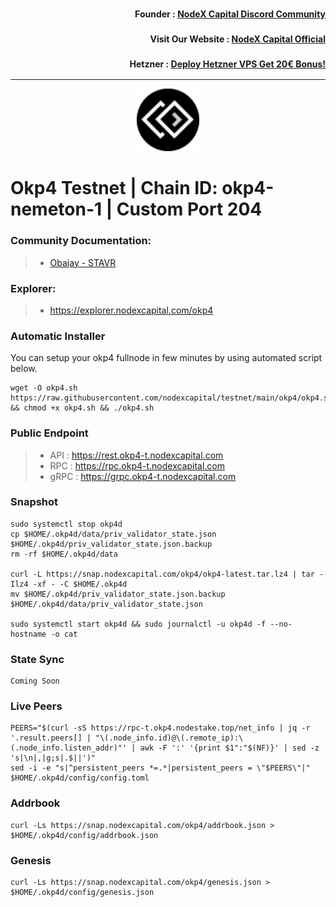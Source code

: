 <h3><p style="font-size:14px" align="right">Founder :
<a href="https://discord.gg/bDUAwZhqBb" target="_blank">NodeX Capital Discord Community</a></p></h3>
<h3><p style="font-size:14px" align="right">Visit Our Website :
<a href="https://nodexcapital.com" target="_blank">NodeX Capital Official</a></p></h3>
<h3><p style="font-size:14px" align="right">Hetzner :
<a href="https://hetzner.cloud/?ref=bMTVi7dcwSgA" target="_blank">Deploy Hetzner VPS Get 20€ Bonus!</a></h3>
<hr>

<p align="center">
  <img height="100" height="100"  src="https://raw.githubusercontent.com/kj89/cosmos-images/main/logos/okp4.png">
</p>

# Okp4 Testnet | Chain ID: okp4-nemeton-1 | Custom Port 204

### Community Documentation:
>- [Obajay - STAVR](https://github.com/obajay/nodes-Guides/tree/main/OKP4)

### Explorer:
>- https://explorer.nodexcapital.com/okp4


### Automatic Installer
You can setup your okp4 fullnode in few minutes by using automated script below.
```
wget -O okp4.sh https://raw.githubusercontent.com/nodexcapital/testnet/main/okp4/okp4.sh && chmod +x okp4.sh && ./okp4.sh
```
### Public Endpoint

>- API : https://rest.okp4-t.nodexcapital.com
>- RPC : https://rpc.okp4-t.nodexcapital.com
>- gRPC : https://grpc.okp4-t.nodexcapital.com

### Snapshot
```
sudo systemctl stop okp4d
cp $HOME/.okp4d/data/priv_validator_state.json $HOME/.okp4d/priv_validator_state.json.backup
rm -rf $HOME/.okp4d/data

curl -L https://snap.nodexcapital.com/okp4/okp4-latest.tar.lz4 | tar -Ilz4 -xf - -C $HOME/.okp4d
mv $HOME/.okp4d/priv_validator_state.json.backup $HOME/.okp4d/data/priv_validator_state.json

sudo systemctl start okp4d && sudo journalctl -u okp4d -f --no-hostname -o cat
```

### State Sync
```
Coming Soon
```

### Live Peers
```
PEERS="$(curl -sS https://rpc-t.okp4.nodestake.top/net_info | jq -r '.result.peers[] | "\(.node_info.id)@\(.remote_ip):\(.node_info.listen_addr)"' | awk -F ':' '{print $1":"$(NF)}' | sed -z 's|\n|,|g;s|.$||')"
sed -i -e "s|^persistent_peers *=.*|persistent_peers = \"$PEERS\"|" $HOME/.okp4d/config/config.toml
```
### Addrbook
```
curl -Ls https://snap.nodexcapital.com/okp4/addrbook.json > $HOME/.okp4d/config/addrbook.json
```
### Genesis
```
curl -Ls https://snap.nodexcapital.com/okp4/genesis.json > $HOME/.okp4d/config/genesis.json
```